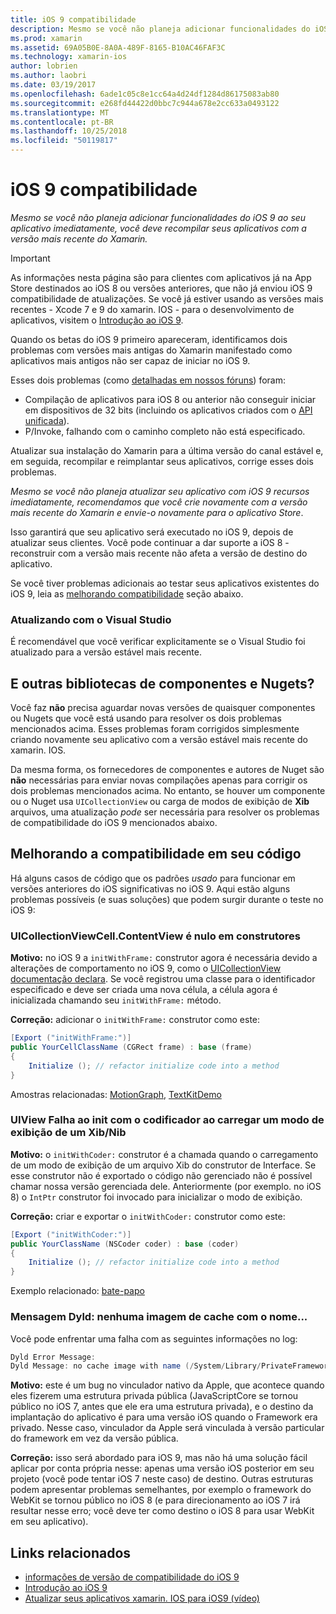 ```yaml
---
title: iOS 9 compatibilidade
description: Mesmo se você não planeja adicionar funcionalidades do iOS 9 ao seu aplicativo imediatamente, você deve recompilar seus aplicativos com a versão mais recente do Xamarin.
ms.prod: xamarin
ms.assetid: 69A05B0E-8A0A-489F-8165-B10AC46FAF3C
ms.technology: xamarin-ios
author: lobrien
ms.author: laobri
ms.date: 03/19/2017
ms.openlocfilehash: 6ade1c05c8e1cc64a4d24df1284d86175083ab80
ms.sourcegitcommit: e268fd44422d0bbc7c944a678e2cc633a0493122
ms.translationtype: MT
ms.contentlocale: pt-BR
ms.lasthandoff: 10/25/2018
ms.locfileid: "50119817"
---
```

# <a name="ios-9-compatibility"></a>iOS 9 compatibilidade

_Mesmo se você não planeja adicionar funcionalidades do iOS 9 ao seu aplicativo imediatamente, você deve recompilar seus aplicativos com a versão mais recente do Xamarin._

> [!IMPORTANT]
> As informações nesta página são para clientes com aplicativos já na App Store destinados ao iOS 8 ou versões anteriores, que não já enviou iOS 9 compatibilidade de atualizações. Se você já estiver usando as versões mais recentes - Xcode 7 e 9 do xamarin. IOS - para o desenvolvimento de aplicativos, visitem o [Introdução ao iOS 9](~/ios/platform/introduction-to-ios9/index.md).

Quando os betas do iOS 9 primeiro apareceram, identificamos dois problemas com versões mais antigas do Xamarin manifestado como aplicativos mais antigos não ser capaz de iniciar no iOS 9.

Esses dois problemas (como [detalhadas em nossos fóruns](http://forums.xamarin.com/discussion/comment/131529/#Comment_131529)) foram:

- Compilação de aplicativos para iOS 8 ou anterior não conseguir iniciar em dispositivos de 32 bits (incluindo os aplicativos criados com o [API unificada](~/cross-platform/macios/unified/index.md)).
- P/Invoke, falhando com o caminho completo não está especificado.

Atualizar sua instalação do Xamarin para a última versão do canal estável e, em seguida, recompilar e reimplantar seus aplicativos, corrige esses dois problemas.

_Mesmo se você não planeja atualizar seu aplicativo com iOS 9 recursos imediatamente, recomendamos que você crie novamente com a versão mais recente do Xamarin e envie-o novamente para o aplicativo Store_.



Isso garantirá que seu aplicativo será executado no iOS 9, depois de atualizar seus clientes.
Você pode continuar a dar suporte a iOS 8 - reconstruir com a versão mais recente não afeta a versão de destino do aplicativo.

Se você tiver problemas adicionais ao testar seus aplicativos existentes do iOS 9, leia as [melhorando compatibilidade](#compat) seção abaixo.


### <a name="updating-with-visual-studio"></a>Atualizando com o Visual Studio

É recomendável que você verificar explicitamente se o Visual Studio foi atualizado para a versão estável mais recente.

## <a name="what-about-components-nugets-and-other-libraries"></a>E outras bibliotecas de componentes e Nugets?

Você faz **não** precisa aguardar novas versões de quaisquer componentes ou Nugets que você está usando para resolver os dois problemas mencionados acima.
Esses problemas foram corrigidos simplesmente criando novamente seu aplicativo com a versão estável mais recente do xamarin. IOS.

Da mesma forma, os fornecedores de componentes e autores de Nuget são **não** necessárias para enviar novas compilações apenas para corrigir os dois problemas mencionados acima. No entanto, se houver um componente ou o Nuget usa `UICollectionView` ou carga de modos de exibição de **Xib** arquivos, uma atualização *pode* ser necessária para resolver os problemas de compatibilidade do iOS 9 mencionados abaixo.


<a name="compat" />

## <a name="improving-compatibility-in-your-code"></a>Melhorando a compatibilidade em seu código

Há alguns casos de código que os padrões *usado* para funcionar em versões anteriores do iOS significativas no iOS 9. Aqui estão alguns problemas possíveis (e suas soluções) que podem surgir durante o teste no iOS 9:

### <a name="uicollectionviewcellcontentview-is-null-in-constructors"></a>UICollectionViewCell.ContentView é nulo em construtores

**Motivo:** no iOS 9 a `initWithFrame:` construtor agora é necessária devido a alterações de comportamento no iOS 9, como o [UICollectionView documentação declara](https://developer.apple.com/library/ios/documentation/UIKit/Reference/UICollectionView_class/#//apple_ref/occ/instm/UICollectionView/dequeueReusableCellWithReuseIdentifier:forIndexPath). Se você registrou uma classe para o identificador especificado e deve ser criada uma nova célula, a célula agora é inicializada chamando seu `initWithFrame:` método.

**Correção:** adicionar o `initWithFrame:` construtor como este:

```csharp
[Export ("initWithFrame:")]
public YourCellClassName (CGRect frame) : base (frame)
{
    Initialize (); // refactor initialize code into a method
}
```

Amostras relacionadas: [MotionGraph](https://github.com/xamarin/monotouch-samples/commit/3c1b7a4170c001e7290db9babb2b7a6dddeb8bcb), [TextKitDemo](https://github.com/xamarin/monotouch-samples/commit/23ea01b37326963b5ebf68bbcc1edd51c66a28d6)



### <a name="uiview-fails-to-init-with-coder-when-loading-a-view-from-a-xibnib"></a>UIView Falha ao init com o codificador ao carregar um modo de exibição de um Xib/Nib

**Motivo:** o `initWithCoder:` construtor é a chamada quando o carregamento de um modo de exibição de um arquivo Xib do construtor de Interface. Se esse construtor não é exportado o código não gerenciado não é possível chamar nossa versão gerenciada dele. Anteriormente (por exemplo. no iOS 8) o `IntPtr` construtor foi invocado para inicializar o modo de exibição.

**Correção:** criar e exportar o `initWithCoder:` construtor como este:

```csharp
[Export ("initWithCoder:")]
public YourClassName (NSCoder coder) : base (coder)
{
    Initialize (); // refactor initialize code into a method
}
```

Exemplo relacionado: [bate-papo](https://github.com/xamarin/monotouch-samples/commit/7b81138d52e5f3f1aa3769fcb08f46122e9b6a88)


### <a name="dyld-message-no-cache-image-with-name"></a>Mensagem Dyld: nenhuma imagem de cache com o nome...

Você pode enfrentar uma falha com as seguintes informações no log:

```csharp
Dyld Error Message:
Dyld Message: no cache image with name (/System/Library/PrivateFrameworks/JavaScriptCore.framework/JavaScriptCore)
```

**Motivo:** este é um bug no vinculador nativo da Apple, que acontece quando eles fizerem uma estrutura privada pública (JavaScriptCore se tornou público no iOS 7, antes que ele era uma estrutura privada), e o destino da implantação do aplicativo é para uma versão iOS quando o Framework era privado. Nesse caso, vinculador da Apple será vinculada à versão particular do framework em vez da versão pública.

**Correção:** isso será abordado para iOS 9, mas não há uma solução fácil aplicar por conta própria nesse: apenas uma versão iOS posterior em seu projeto (você pode tentar iOS 7 neste caso) de destino. Outras estruturas podem apresentar problemas semelhantes, por exemplo o framework do WebKit se tornou público no iOS 8 (e para direcionamento ao iOS 7 irá resultar nesse erro; você deve ter como destino o iOS 8 para usar WebKit em seu aplicativo).



## <a name="related-links"></a>Links relacionados

- [informações de versão de compatibilidade do iOS 9](https://releases.xamarin.com/ios-hotfix-for-ios-9-preview-xcode-6/)
- [Introdução ao iOS 9](~/ios/platform/introduction-to-ios9/index.md)
- [Atualizar seus aplicativos xamarin. IOS para iOS9 (vídeo)](https://university.xamarin.com/lightninglectures/Updating-your-XamariniOS-apps-to-iOS9)
